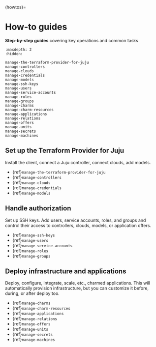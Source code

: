 (howtos)=
# How-to guides

**Step-by-step guides** covering key operations and common tasks

```{toctree}
:maxdepth: 2
:hidden:

manage-the-terraform-provider-for-juju
manage-controllers
manage-clouds
manage-credentials
manage-models
manage-ssh-keys
manage-users
manage-service-accounts
manage-roles
manage-groups
manage-charms
manage-charm-resources
manage-applications
manage-relations
manage-offers
manage-units
manage-secrets
manage-machines
```

## Set up the Terraform Provider for Juju

Install the client, connect a Juju controller, connect clouds, add models.

- {ref}`manage-the-terraform-provider-for-juju`
- {ref}`manage-controllers`
- {ref}`manage-clouds`
- {ref}`manage-credentials`
- {ref}`manage-models`

## Handle authorization

Set up SSH keys. Add users, service accounts, roles, and groups and control their access to controllers, clouds, models, or application offers.

- {ref}`manage-ssh-keys`
- {ref}`manage-users`
- {ref}`manage-service-accounts`
- {ref}`manage-roles`
- {ref}`manage-groups`

## Deploy infrastructure and applications

Deploy, configure, integrate, scale, etc., charmed applications. This will automatically provision infrastructure, but you can customize it before, during, or after deploy too.

- {ref}`manage-charms`
- {ref}`manage-charm-resources`
- {ref}`manage-applications`
- {ref}`manage-relations`
- {ref}`manage-offers`
- {ref}`manage-units`
- {ref}`manage-secrets`
- {ref}`manage-machines`

